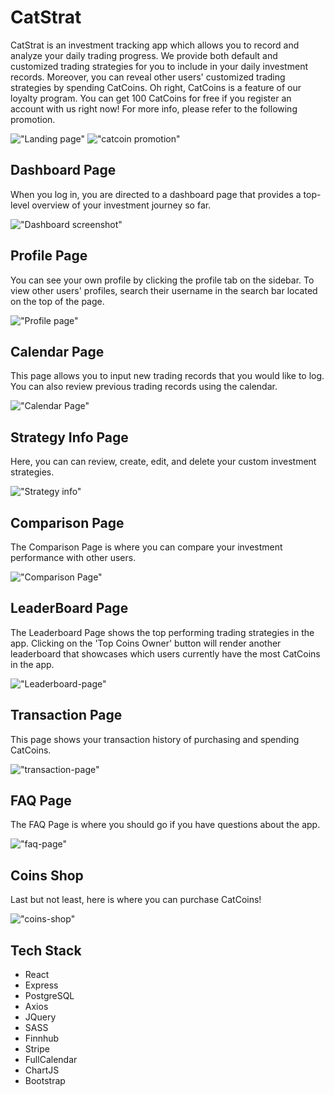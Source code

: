 # CatStrat
CatStrat is an investment tracking app which allows you to record and analyze your daily trading progress. We provide both default and customized trading strategies for you to include in your daily investment records. Moreover, you can reveal other users' customized trading strategies by spending CatCoins. Oh right, CatCoins is a feature of our loyalty program. You can get 100 CatCoins for free if you register an account with us right now! For more info, please refer to the following promotion.

!["Landing page"](https://streamable.com/zpfq7u)
!["catcoin promotion"](https://github.com/Kuangdia/CatStrat/blob/main/public/docs/catcoin-promotion.png)

## Dashboard Page
When you log in, you are directed to a dashboard page that provides a top-level overview of your investment journey so far.

!["Dashboard screenshot"](https://github.com/Kuangdia/CatStrat/blob/main/public/docs/dashboard-page.png)

## Profile Page
You can see your own profile by clicking the profile tab on the sidebar. To view other users' profiles, search their username in the search bar located on the top of the page.

!["Profile page"](https://github.com/Kuangdia/CatStrat/blob/main/public/docs/profile-page.png)

## Calendar Page
This page allows you to input new trading records that you would like to log. You can also review previous trading records using the calendar.

!["Calendar Page"](https://github.com/Kuangdia/CatStrat/blob/main/public/docs/calendar-page.png)

## Strategy Info Page
Here, you can can review, create, edit, and delete your custom investment strategies.

!["Strategy info"](https://github.com/Kuangdia/CatStrat/blob/main/public/docs/strategy-info-page.png)

## Comparison Page
The Comparison Page is where you can compare your investment performance with other users.

!["Comparison Page"](https://github.com/Kuangdia/CatStrat/blob/main/public/docs/comparison-page1.png)

## LeaderBoard Page
The Leaderboard Page shows the top performing trading strategies in the app. Clicking on the 'Top Coins Owner' button will render another leaderboard that showcases which users currently have the most CatCoins in the app.

!["Leaderboard-page"](https://github.com/Kuangdia/CatStrat/blob/main/public/docs/leaderboard-page.png)

## Transaction Page
This page shows your transaction history of purchasing and spending CatCoins.

!["transaction-page"](https://github.com/Kuangdia/CatStrat/blob/main/public/docs/transaction-page.png)

## FAQ Page
The FAQ Page is where you should go if you have questions about the app.

!["faq-page"](https://github.com/Kuangdia/CatStrat/blob/main/public/docs/FAQ-page.png)

## Coins Shop
Last but not least, here is where you can purchase CatCoins!

!["coins-shop"](https://github.com/Kuangdia/CatStrat/blob/main/public/docs/cat-shop.png)



## Tech Stack

* React
* Express
* PostgreSQL
* Axios
* JQuery
* SASS
* Finnhub
* Stripe
* FullCalendar
* ChartJS
* Bootstrap







